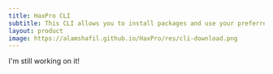 ```yaml
---
title: HaxPro CLI
subtitle: This CLI allows you to install packages and use your preferred IDE.
layout: product
image: https://alamshafil.github.io/HaxPro/res/cli-download.png
---
```


I'm still working on it!
